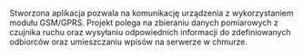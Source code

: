 
Stworzona aplikacja pozwala na komunikację urządzenia z wykorzystaniem modułu GSM/GPRS. Projekt polega na zbieraniu danych pomiarowych z czujnika ruchu oraz wysyłaniu odpowiednich informacji do zdefiniowanych odbiorców oraz umieszczaniu wpisów na serwerze w chmurze.
